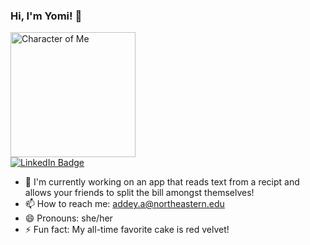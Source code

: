### Hi, I'm Yomi! 👋

<img src="https://github.com/user-attachments/assets/6a9a96e5-4a95-4da9-8255-5ad76dcdf7ad" alt="Character of Me" width="200" height="200">

<div id="badges">
  <a href="https://www.linkedin.com/in/ayomide-addey-539a032a2/">
    <img src="https://img.shields.io/badge/LinkedIn-blue?style=for-the-badge&logo=linkedin&logoColor=white" alt="LinkedIn Badge"/>
  </a>
</div>

- 🔭 I'm currently working on an app that reads text from a recipt and allows your friends to split the bill amongst themselves!
- 📫 How to reach me: addey.a@northeastern.edu
- 😄 Pronouns: she/her
- ⚡ Fun fact: My all-time favorite cake is red velvet!

